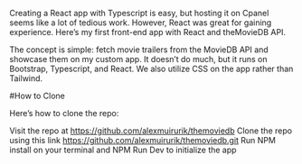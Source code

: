 Creating a React app with Typescript is easy, but hosting it on Cpanel seems like a lot of tedious work. However, React was great for gaining experience. Here’s my first front-end app with React and theMovieDB API. 

The concept is simple: fetch movie trailers from the MovieDB API and showcase them on my custom app. It doesn’t do much, but it runs on Bootstrap, Typescript, and React. We also utilize CSS on the app rather than Tailwind.  

#How to Clone 

Here’s how to clone the repo: 

Visit the repo at https://github.com/alexmuirurik/themoviedb 
Clone the repo using this link https://github.com/alexmuirurik/themoviedb.git 
Run NPM install on your terminal and NPM Run Dev to initialize the app
